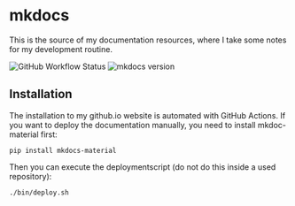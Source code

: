 # mkdocs

This is the source of my documentation resources, where I take some notes for my development routine.

![GitHub Workflow Status](https://img.shields.io/github/workflow/status/ityreh/mkdocs/mkdocs)
![mkdocs version](https://img.shields.io/badge/mkdocs-1.1.2-blue)

## Installation

The installation to my github.io website is automated with GitHub Actions.
If you want to deploy the documentation manually, you need to install mkdoc-material first:

```shell
pip install mkdocs-material
```

Then you can execute the deploymentscript (do not do this inside a used repository):

```shell
./bin/deploy.sh
```
